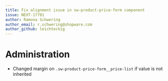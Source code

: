 ```yaml
---
title: Fix alignment issue in sw-product-price-form component
issue: NEXT-17701
author: Ramona Schwering
author_email: r.schwering@shopware.com 
author_github: leichteckig
---
```

# Administration
* Changed margin on `.sw-product-price-form__price-list` if value is not inherited
